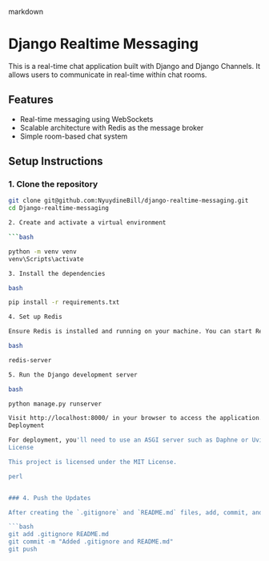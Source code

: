 markdown

# Django Realtime Messaging

This is a real-time chat application built with Django and Django Channels. It allows users to communicate in real-time within chat rooms.

## Features

- Real-time messaging using WebSockets
- Scalable architecture with Redis as the message broker
- Simple room-based chat system

## Setup Instructions

### 1. Clone the repository

```bash
git clone git@github.com:NyuydineBill/django-realtime-messaging.git
cd Django-realtime-messaging

2. Create and activate a virtual environment

```bash

python -m venv venv
venv\Scripts\activate

3. Install the dependencies

bash

pip install -r requirements.txt

4. Set up Redis

Ensure Redis is installed and running on your machine. You can start Redis with:

bash

redis-server

5. Run the Django development server

bash

python manage.py runserver

Visit http://localhost:8000/ in your browser to access the application.
Deployment

For deployment, you'll need to use an ASGI server such as Daphne or Uvicorn to handle WebSockets. You should also set up a production-ready environment with Nginx, SSL, and a suitable database.
License

This project is licensed under the MIT License.

perl


### 4. Push the Updates

After creating the `.gitignore` and `README.md` files, add, commit, and push them:

```bash
git add .gitignore README.md
git commit -m "Added .gitignore and README.md"
git push